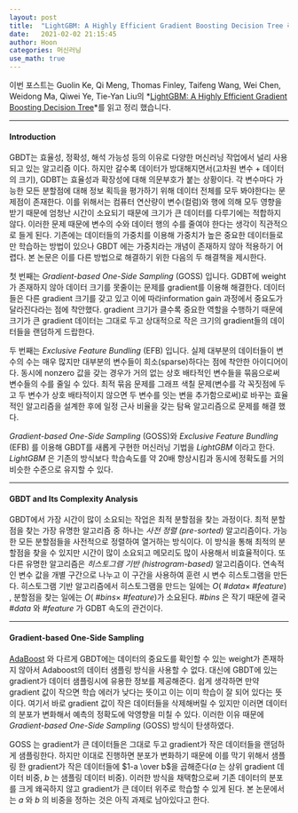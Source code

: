 ```yaml
---
layout: post
title:  "LightGBM: A Highly Efficient Gradient Boosting Decision Tree 리뷰"
date:   2021-02-02 21:15:45
author: Hoon
categories: 머신러닝
use_math: true
---
```


이번 포스트는 Guolin Ke, Qi Meng, Thomas Finley, Taifeng Wang, Wei Chen, Weidong Ma, Qiwei Ye, Tie-Yan Liu의 *[LightGBM: A Highly Efficient Gradient Boosting Decision Tree](https://papers.nips.cc/paper/6907-lightgbm-a-highly-efficient-gradient-boosting-decision-tree.pdf)*를 읽고 정리 했습니다.

----

#### Introduction

GBDT는 효율성, 정확성, 해석 가능성 등의 이유로 다양한 머신러닝 작업에서 널리 사용되고 있는 알고리즘 이다. 하지만 갈수록 데이터가 방대해지면서(고차원 변수 + 데이터의 크기), GDBT는 효율성과 확장성에 대해 의문부호가 붙는 상황이다. 각 변수마다 가능한 모든 분할점에 대해 정보 획득을 평가하기 위해 데이터 전체를 모두 봐야한다는 문제점이 존재한다. 이를 위해서는 컴퓨터 연산량이 변수(컬럼)와 행에 의해 모두 영향을 받기 때문에 엄청난 시간이 소요되기 때문에 크기가 큰 데이터를 다루기에는 적합하지 않다. 이러한 문제 때문에 변수의 수와 데이터 행의 수를 줄여야 한다는 생각이 직관적으로 들게 된다. 기존에는 데이터들의 가중치를 이용해 가중치가 높은 중요한 데이터들로만 학습하는 방법이 있으나 GBDT 에는 가중치라는 개념이 존재하지 않아 적용하기 어렵다. 본 논문은 이를 다른 방법으로 해결하기 위한 다음의 두 해결책을 제시한다.

첫 번째는 *Gradient-based One-Side Sampling* (GOSS) 입니다. GDBT에 weight가 존재하지 않아 데이터 크기를 못줄이는 문제를 gradient를 이용해 해결한다. 데이터들은 다른 gradient 크기를 갖고 있고 이에 따라information gain 과정에서 중요도가 달라진다라는 점에 착안했다. gradient 크기가 클수록 중요한 역할을 수행하기 때문에 크기가 큰 gradient 데이터는 그대로 두고 상대적으로 작은 크기의 gradient들의 데이터들을 랜덤하게 드랍한다. 

두 번째는 *Exclusive Feature Bundling* (EFB) 입니다. 실제 대부분의 데이터들이 변수의 수는 매우 많지만 대부분의 변수들이 희소(sparse)하다는 점에 착안한 아이디어이다. 동시에 nonzero 값을 갖는 경우가 거의 없는 상호 배타적인 변수들을 묶음으로써 변수들의 수를 줄일 수 있다.  최적 묶음 문제를 그래프 색칠 문제(변수를 각 꼭짓점에 두고 두 변수가 상호 배타적이지 않으면 두 변수를 잇는 변을 추가함으로써)로 바꾸는 효율적인 알고리즘을 설계한 후에 일정 근사 비율을 갖는 탐욕 알고리즘으로 문제를 해결 했다.

*Gradient-based One-Side Sampling* (GOSS)와 *Exclusive Feature Bundling* (EFB) 를 이용해 GBDT를 새롭게 구현한 머신러닝 기법을 *LightGBM* 이라고 한다. *LightGBM* 은 기존의 방식보다 학습속도를 약 20배 향상시킴과 동시에 정확도를 거의 비슷한 수준으로 유지할 수 있다.

----

#### GBDT and Its Complexity Analysis

GBDT에서 가장 시간이 많이 소요되는 작업은 최적 분할점을 찾는 과정이다. 최적 분할점을 찾는 가장 유명한 알고리즘 중 하나는 *사전 정렬 (pre-sorted)* 알고리즘이다. 가능한 모든 분할점들을 사전적으로 정렬하여 열거하는 방식이다. 이 방식을 통해 최적의 분할점을 찾을 수 있지만 시간이 많이 소요되고 메모리도 많이 사용해서 비효율적이다. 또 다른 유명한 알고리즘은 *히스토그램 기반 (histrogram-based)* 알고리즘이다. 연속적인 변수 값을 개별 구간으로 나누고 이 구간을 사용하여 훈련 시 변수 히스토그램을 만든다. 히스토그램 기반 알고리즘에서 히스토그램을 만드는 일에는 $O($ #$data ×$ #$feature)$ , 분할점을 찾는 일에는 $O($ #$bins ×$ #$feature)$가 소요된다. #$bins$ 은 작기 때문에 결국 #$data$ 와 #$feature$ 가 GDBT 속도의 관건이다.

-----

#### Gradient-based One-Side Sampling

[AdaBoost](https://ko.wikipedia.org/wiki/%EC%97%90%EC%9D%B4%EB%8B%A4%EB%B6%80%EC%8A%A4%ED%8A%B8) 와 다르게 GBDT에는 데이터의 중요도를 확인할 수 있는 weight가 존재하지 않아서 Adaboost의 데이터 샘플링 방식을 사용할 수 없다. 대신에 GBDT에 있는 gradient가 데이터 샘플링시에 유용한 정보를 제공해준다. 쉽게 생각하면 만약 gradient 값이 작으면 학습 에러가 낮다는 뜻이고 이는 이미 학습이 잘 되어 있다는 뜻이다. 여기서 바로 gradient 값이 작은 데이터들을 삭제해버릴 수 있지만 이러면 데이터의 분포가 변화해서 예측의 정확도에 악영향을 미칠 수 있다. 이러한 이유 때문에 *Gradient-based One-Side Sampling* (GOSS) 방식이 탄생하였다.

GOSS 는 gradient가 큰 데이터들은 그대로 두고 gradient가 작은 데이터들을 랜덤하게 샘플링한다. 하지만 이대로 진행하면 분포가 변화하기 때문에 이를 막기 위해서 샘플링 한 gradient가 작은 데이터들에 $1-a \over b$을 곱해준다($a$ 는 상위 gradient 데이터 비중, $b$ 는 샘플링 데이터 비중). 이러한 방식을 채택함으로써 기존 데이터의 분포를 크게 왜곡하지 않고 gradient가 큰 데이터 위주로 학습할 수 있게 된다. 본 논문에서는 $a$ 와 $b$  의 비중을 정하는 것은 아직 과제로 남아있다고 한다. 



